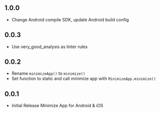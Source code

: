 ## 1.0.0
* Change Android compile SDK, update Android build config

## 0.0.3

* Use very_good_analysis as linter rules

## 0.0.2

* Rename `minimizeApp()` to `minimize()`
* Set function to static and call minimize app with `MinimizeApp.minimize()`

## 0.0.1

* Initial Release Minimize App for Android & iOS
